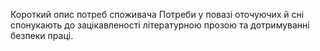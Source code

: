 Короткий опис потреб споживача
Потреби у повазі оточуючих й сні спонукають до зацікавленості літературною прозою та дотримуванні безпеки праці.